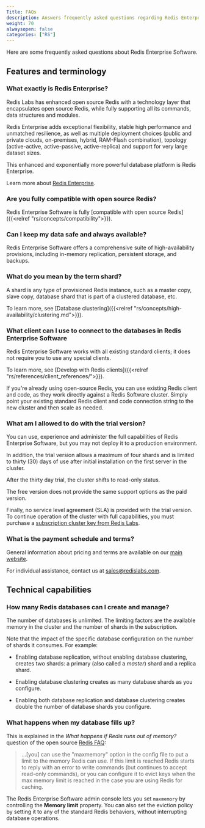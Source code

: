 ```yaml
---
Title: FAQs
description: Answers frequently asked questions regarding Redis Enterprise Software.
weight: 70
alwaysopen: false
categories: ["RS"]
---
```

Here are some frequently asked questions about Redis Enterprise Software.

## Features and terminology

### What exactly is Redis Enterprise?

Redis Labs has enhanced open source Redis with a technology layer that encapsulates open source Redis, while fully supporting all its commands, data structures and modules. 

Redis Enterprise adds exceptional flexibility, stable high performance and unmatched resilience, as well as multiple deployment choices (public and private clouds, on-premises, hybrid, RAM-Flash combination), topology (active-active, active-passive, active-replica) and support for very large dataset sizes. 

This enhanced and exponentially more powerful database platform is Redis Enterprise.

Learn more about [Redis Enterprise](https://redislabs.com/why-redis/redis-enterprise/).

### Are you fully compatible with open source Redis?

Redis Enterprise Software is fully [compatible with open source Redis]({{<relref "rs/concepts/compatibility">}}).

### Can I keep my data safe and always available?
Redis Enterprise Software offers a comprehensive suite of
high-availability provisions, including in-memory replication,
persistent storage, and backups.

### What do you mean by the term shard?

A shard is any type of provisioned Redis instance, such as a master
copy, slave copy, database shard that is part of a clustered database,
etc.

To learn more, see [Database clustering]({{<relref "rs/concepts/high-availability/clustering.md">}}).

### What client can I use to connect to the databases in Redis Enterprise Software

Redis Enterprise Software works with all existing standard clients; it does not require you to use any special clients.

To learn more, see [Develop with Redis clients]({{<relref "rs/references/client_references/">}}).

If you're already using open-source Redis, you can use existing Redis client and code, as they work directly against a Redis Software cluster.  Simply point your existing standard Redis client and code
connection string to the new cluster and then scale as needed.

### What am I allowed to do with the trial version?

You can use, experience and administer the full capabilities of Redis
Enterprise Software, but you may not deploy it to a production
environment. 

In addition, the trial version allows a maximum of four
shards and is limited to thirty (30) days of use after initial
installation on the first server in the cluster. 

After the thirty day
trial, the cluster shifts to read-only status. 

The free version does
not provide the same support options as the paid version. 

Finally, no
service level agreement (SLA) is provided with the trial version. To continue operation of the
cluster with full capabilities, you must purchase a [subscription
cluster key from Redis Labs](https://redislabs.com/pricing).

### What is the payment schedule and terms?

General information about pricing and terms are available on our [main website](https://redislabs.com/redis-enterprise-software/pricing/).

For individual assistance, contact us at <sales@redislabs.com>.

## Technical capabilities

### How many Redis databases can I create and manage?

The number of databases is unlimited. The limiting factors are the
available memory in the cluster and the number of shards in the
subscription.

Note that the impact of the specific database configuration on the 
number of shards it consumes. For example:

- Enabling database replication, without enabling database clustering, 
  creates two shards: a primary (also called a _master_) shard and a replica shard.

- Enabling database clustering creates as many database shards as you 
  configure.

- Enabling both database replication and database clustering creates 
  double the number of database shards you configure.

### What happens when my database fills up?

This is explained in the _What happens if Redis runs out of memory?_ question of the open source [Redis FAQ](https://redis.io/topics/faq):

<blockquote>...[you] can use the "maxmemory" option in the config file to put a
limit to the memory Redis can use. If this limit is reached Redis
starts to reply with an error to write commands (but continues to
accept read-only commands), or you can configure it to evict keys when
the max memory limit is reached in the case you are using Redis for
caching.</blockquote>

The Redis Enterprise Software admin console lets you set `maxmemory` by controlling the **Memory limit** property.  You can also set the eviction policy by setting it to any of the standard Redis
behaviors, without interrupting database operations.
